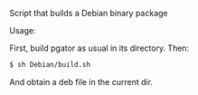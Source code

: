 Script that builds a Debian binary package

Usage:

First, build pgator as usual in its directory. Then:
```bash
$ sh Debian/build.sh
```
And obtain a deb file in the current dir.
